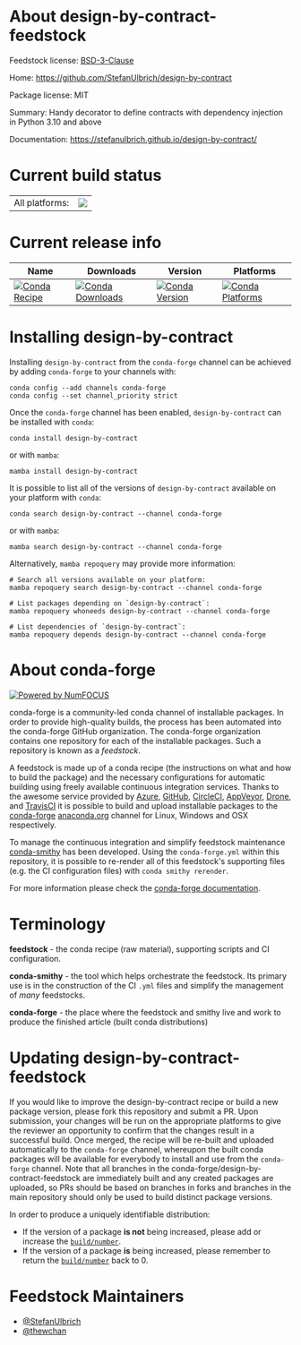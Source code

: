 About design-by-contract-feedstock
==================================

Feedstock license: [BSD-3-Clause](https://github.com/conda-forge/design-by-contract-feedstock/blob/main/LICENSE.txt)

Home: https://github.com/StefanUlbrich/design-by-contract

Package license: MIT

Summary: Handy decorator to define contracts with dependency injection in Python 3.10 and above

Documentation: https://stefanulbrich.github.io/design-by-contract/

Current build status
====================


<table><tr><td>All platforms:</td>
    <td>
      <a href="https://dev.azure.com/conda-forge/feedstock-builds/_build/latest?definitionId=16709&branchName=main">
        <img src="https://dev.azure.com/conda-forge/feedstock-builds/_apis/build/status/design-by-contract-feedstock?branchName=main">
      </a>
    </td>
  </tr>
</table>

Current release info
====================

| Name | Downloads | Version | Platforms |
| --- | --- | --- | --- |
| [![Conda Recipe](https://img.shields.io/badge/recipe-design--by--contract-green.svg)](https://anaconda.org/conda-forge/design-by-contract) | [![Conda Downloads](https://img.shields.io/conda/dn/conda-forge/design-by-contract.svg)](https://anaconda.org/conda-forge/design-by-contract) | [![Conda Version](https://img.shields.io/conda/vn/conda-forge/design-by-contract.svg)](https://anaconda.org/conda-forge/design-by-contract) | [![Conda Platforms](https://img.shields.io/conda/pn/conda-forge/design-by-contract.svg)](https://anaconda.org/conda-forge/design-by-contract) |

Installing design-by-contract
=============================

Installing `design-by-contract` from the `conda-forge` channel can be achieved by adding `conda-forge` to your channels with:

```
conda config --add channels conda-forge
conda config --set channel_priority strict
```

Once the `conda-forge` channel has been enabled, `design-by-contract` can be installed with `conda`:

```
conda install design-by-contract
```

or with `mamba`:

```
mamba install design-by-contract
```

It is possible to list all of the versions of `design-by-contract` available on your platform with `conda`:

```
conda search design-by-contract --channel conda-forge
```

or with `mamba`:

```
mamba search design-by-contract --channel conda-forge
```

Alternatively, `mamba repoquery` may provide more information:

```
# Search all versions available on your platform:
mamba repoquery search design-by-contract --channel conda-forge

# List packages depending on `design-by-contract`:
mamba repoquery whoneeds design-by-contract --channel conda-forge

# List dependencies of `design-by-contract`:
mamba repoquery depends design-by-contract --channel conda-forge
```


About conda-forge
=================

[![Powered by
NumFOCUS](https://img.shields.io/badge/powered%20by-NumFOCUS-orange.svg?style=flat&colorA=E1523D&colorB=007D8A)](https://numfocus.org)

conda-forge is a community-led conda channel of installable packages.
In order to provide high-quality builds, the process has been automated into the
conda-forge GitHub organization. The conda-forge organization contains one repository
for each of the installable packages. Such a repository is known as a *feedstock*.

A feedstock is made up of a conda recipe (the instructions on what and how to build
the package) and the necessary configurations for automatic building using freely
available continuous integration services. Thanks to the awesome service provided by
[Azure](https://azure.microsoft.com/en-us/services/devops/), [GitHub](https://github.com/),
[CircleCI](https://circleci.com/), [AppVeyor](https://www.appveyor.com/),
[Drone](https://cloud.drone.io/welcome), and [TravisCI](https://travis-ci.com/)
it is possible to build and upload installable packages to the
[conda-forge](https://anaconda.org/conda-forge) [anaconda.org](https://anaconda.org/)
channel for Linux, Windows and OSX respectively.

To manage the continuous integration and simplify feedstock maintenance
[conda-smithy](https://github.com/conda-forge/conda-smithy) has been developed.
Using the ``conda-forge.yml`` within this repository, it is possible to re-render all of
this feedstock's supporting files (e.g. the CI configuration files) with ``conda smithy rerender``.

For more information please check the [conda-forge documentation](https://conda-forge.org/docs/).

Terminology
===========

**feedstock** - the conda recipe (raw material), supporting scripts and CI configuration.

**conda-smithy** - the tool which helps orchestrate the feedstock.
                   Its primary use is in the construction of the CI ``.yml`` files
                   and simplify the management of *many* feedstocks.

**conda-forge** - the place where the feedstock and smithy live and work to
                  produce the finished article (built conda distributions)


Updating design-by-contract-feedstock
=====================================

If you would like to improve the design-by-contract recipe or build a new
package version, please fork this repository and submit a PR. Upon submission,
your changes will be run on the appropriate platforms to give the reviewer an
opportunity to confirm that the changes result in a successful build. Once
merged, the recipe will be re-built and uploaded automatically to the
`conda-forge` channel, whereupon the built conda packages will be available for
everybody to install and use from the `conda-forge` channel.
Note that all branches in the conda-forge/design-by-contract-feedstock are
immediately built and any created packages are uploaded, so PRs should be based
on branches in forks and branches in the main repository should only be used to
build distinct package versions.

In order to produce a uniquely identifiable distribution:
 * If the version of a package **is not** being increased, please add or increase
   the [``build/number``](https://docs.conda.io/projects/conda-build/en/latest/resources/define-metadata.html#build-number-and-string).
 * If the version of a package **is** being increased, please remember to return
   the [``build/number``](https://docs.conda.io/projects/conda-build/en/latest/resources/define-metadata.html#build-number-and-string)
   back to 0.

Feedstock Maintainers
=====================

* [@StefanUlbrich](https://github.com/StefanUlbrich/)
* [@thewchan](https://github.com/thewchan/)

